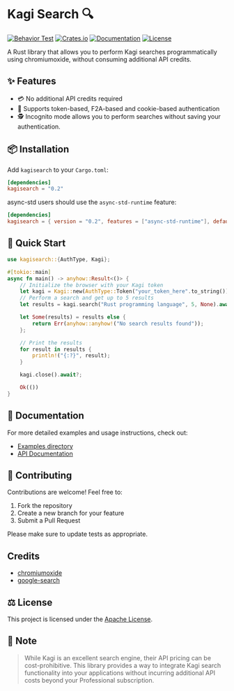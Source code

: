 # Kagi Search 🔍

[![Behavior Test](https://github.com/the-alchemists-of-arland/kagisearch/actions/workflows/test_behavior.yaml/badge.svg?branch=main)](https://github.com/the-alchemists-of-arland/kagisearch/blob/main/.github/workflows/test_behavior.yaml)
[![Crates.io](https://img.shields.io/crates/v/kagisearch.svg)](https://crates.io/crates/kagisearch)
[![Documentation](https://docs.rs/kagisearch/badge.svg)](https://docs.rs/kagisearch)
[![License](https://img.shields.io/badge/license-Apache-blue.svg)](LICENSE)

A Rust library that allows you to perform Kagi searches programmatically using chromiumoxide, without consuming additional API credits.

## ✨ Features

- 💳 No additional API credits required
- 🔐 Supports token-based, F2A-based and cookie-based authentication
- 🕵️ Incognito mode allows you to perform searches without saving your authentication.

## 📦 Installation

Add `kagisearch` to your `Cargo.toml`:

```toml
[dependencies]
kagisearch = "0.2"
```

async-std users should use the `async-std-runtime` feature:

```toml
[dependencies]
kagisearch = { version = "0.2", features = ["async-std-runtime"], default-features = false }
```

## 🚀 Quick Start

```rust
use kagisearch::{AuthType, Kagi};

#[tokio::main]
async fn main() -> anyhow::Result<()> {
    // Initialize the browser with your Kagi token
    let kagi = Kagi::new(AuthType::Token("your_token_here".to_string())).await?;
    // Perform a search and get up to 5 results
    let results = kagi.search("Rust programming language", 5, None).await?;

    let Some(results) = results else {
        return Err(anyhow::anyhow!("No search results found"));
    };

    // Print the results
    for result in results {
        println!("{:?}", result);
    }

    kagi.close().await?;

    Ok(())
}
```

## 📖 Documentation

For more detailed examples and usage instructions, check out:
- [Examples directory](./examples)
- [API Documentation](https://docs.rs/kagisearch)

## 🤝 Contributing

Contributions are welcome! Feel free to:
1. Fork the repository
2. Create a new branch for your feature
3. Submit a Pull Request

Please make sure to update tests as appropriate.

## Credits

- [chromiumoxide](https://github.com/mattsse/chromiumoxide)
- [google-search](https://github.com/web-agent-master/google-search)

## ⚖️ License

This project is licensed under the [Apache License](LICENSE).

## 📝 Note

> While Kagi is an excellent search engine, their API pricing can be cost-prohibitive. This library provides a way to integrate Kagi search functionality into your applications without incurring additional API costs beyond your Professional subscription.

